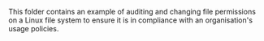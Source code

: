 This folder contains an example of auditing and changing file permissions on a Linux file system to ensure it is in compliance with an organisation's usage policies.

